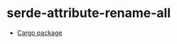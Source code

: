 # serde-attribute-rename-all

* [Cargo package](https://crates.io/crates/serde-attribute-rename-all)
